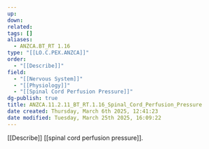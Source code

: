 ```yaml
---
up: 
down: 
related: 
tags: []
aliases:
  - ANZCA.BT_RT 1.16
type: "[[LO.C.PEX.ANZCA]]"
order:
  - "[[Describe]]"
field:
  - "[[Nervous System]]"
  - "[[Physiology]]"
  - "[[Spinal Cord Perfusion Pressure]]"
dg-publish: true
title: ANZCA.11.2.11_BT_RT.1.16_Spinal_Cord_Perfusion_Pressure
date created: Thursday, March 6th 2025, 12:41:23
date modified: Tuesday, March 25th 2025, 16:09:22
---
```


[[Describe]] [[spinal cord perfusion pressure]].
